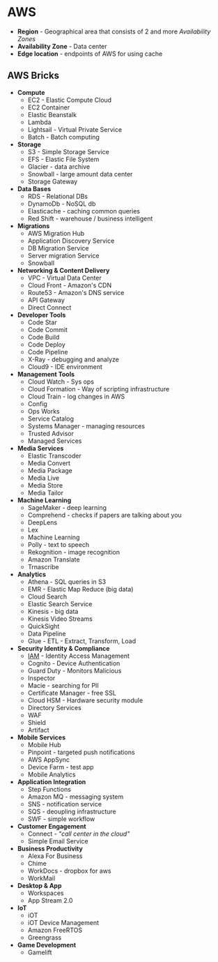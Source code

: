 # AWS

- __Region__ - Geographical area that consists of 2 and more _Availability Zones_
- __Availability Zone__ - Data center
- __Edge location__ - endpoints of AWS for using cache

## AWS Bricks
- __Compute__
  - EC2 - Elastic Compute Cloud
  - EC2 Container
  - Elastic Beanstalk
  - Lambda
  - Lightsail - Virtual Private Service
  - Batch - Batch computing
- __Storage__
  - S3 - Simple Storage Service
  - EFS - Elastic File System
  - Glacier - data archive
  - Snowball - large amount data center
  - Storage Gateway
- __Data Bases__
  - RDS - Relational DBs
  - DynamoDb - NoSQL db
  - Elasticache - caching common queries
  - Red Shift - warehouse / business intelligent
- __Migrations__
  - AWS Migration Hub
  - Application Discovery Service
  - DB Migration Service
  - Server migration Service
  - Snowball
- __Networking & Content Delivery__
  - VPC - Virtual Data Center
  - Cloud Front - Amazon's CDN
  - Route53 - Amazon's DNS service
  - API Gateway
  - Direct Connect
- __Developer Tools__
  - Code Star
  - Code Commit
  - Code Build
  - Code Deploy
  - Code Pipeline
  - X-Ray - debugging and analyze
  - Cloud9 - IDE environment
- __Management Tools__
  - Cloud Watch - Sys ops
  - Cloud Formation - Way of scripting infrastructure
  - Cloud Train - log changes in AWS
  - Config
  - Ops Works
  - Service Catalog
  - Systems Manager - managing resources
  - Trusted Advisor
  - Managed Services
- __Media Services__
  - Elastic Transcoder
  - Media Convert
  - Media Package
  - Media Live
  - Media Store
  - Media Tailor
- __Machine Learning__
  - SageMaker - deep learning
  - Comprehend - checks if papers are talking about you
  - DeepLens
  - Lex
  - Machine Learning
  - Polly - text to speech
  - Rekognition - image recognition
  - Amazon Translate
  - Trnascribe
- __Analytics__
  - Athena - SQL queries in S3
  - EMR - Elastic Map Reduce (big data)
  - Cloud Search
  - Elastic Search Service
  - Kinesis - big data
  - Kinesis Video Streams
  - QuickSight
  - Data Pipeline
  - Glue - ETL - Extract, Transform, Load
- __Security Identity & Compliance__
  - [IAM](IAM.md) - Identity Access Management
  - Cognito - Device Authentication
  - Guard Duty - Monitors Malicious
  - Inspector
  - Macie - searching for PII
  - Certificate Manager - free SSL
  - Cloud HSM - Hardware security module
  - Directory Services
  - WAF
  - Shield
  - Artifact
- __Mobile Services__
  - Mobile Hub
  - Pinpoint - targeted push notifications
  - AWS AppSync
  - Device Farm - test app
  - Mobile Analytics
- __Application Integration__
  - Step Functions
  - Amazon MQ - messaging system
  - SNS - notification service
  - SQS - deoupling infrastructure
  - SWF - simple workflow
- __Customer Engagement__
  - Connect - _"call center in the cloud"_
  - Simple Email Service
- __Business Productivity__
  - Alexa For Business
  - Chime
  - WorkDocs - dropbox for aws
  - WorkMail
- __Desktop & App__
  - Workspaces
  - App Stream 2.0
- __IoT__
  - iOT
  - iOT Device Management
  - Amazon FreeRTOS
  - Greengrass
- __Game Development__
  - Gamelift



